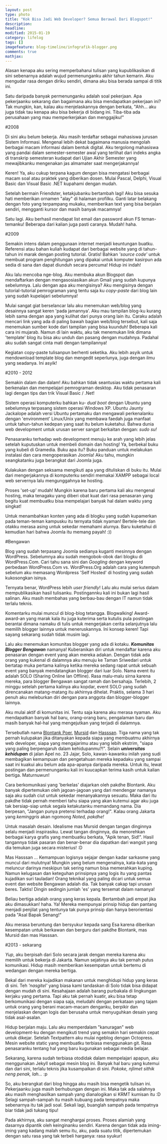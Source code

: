 ```yaml
---
layout: post
type: photo
title: "Kok Bisa Jadi Web Developer? Semua Berawal Dari Blogspot!"
description: 
headline: 
modified: 2015-01-19
category: lifelog
tags: []
imagefeature: blog-timeline/infografik-blogger.png
comments: true
mathjax: 
---
```


Alasan kenapa aku sering memperbaharui tulisan yang kupublikasikan di sini sebenarnya adalah wujud permenunganku akhir tahun kemarin. Aku mengudar rasa dengan diriku sendiri, dimana aku bisa berada sampai di titik ini.

Satu daripada banyak permenunganku adalah soal pekerjaan. Apa pekerjaanku sekarang dan bagaimana aku bisa mendapatkan pekerjaan ini? Tak mungkin, kan, kalau aku menjelaskannya dengan berkata, "Ahh... aku juga tidak tau kenapa aku bisa bekerja di bidang ini. Tiba-tiba ada perusahaan yang mau memperkerjakan dan menggajiku!"

#2008

Di sini aku belum bekerja. Aku masih terdaftar sebagai mahasiswa jurusan Sistem Informasi. Mengenal lebih dekat bagaimana manusia mengolah berbagai macam informasi dalam bentuk digital. Aku tergolong mahasiswa yang pandai dalam semester-semester awal yang terlihat dari indeks angka di transkrip semesteran kudapat dari Ujian Akhir Semester yang mewajibkanku mengenakan jas almamater saat mengerjakannya!

Keren! Ya, aku cukup terpana kagum dengan bisa mengatasi berbagai macam soal atau praktek yang diberikan dosen. Mulai Pascal, Delphi, Visual Basic dan Visual Basic .NET kupahami dengan mudah.

Setelah bermain Friendster, ketakjubanku bertambah lagi! Aku bisa sesuka hati memberikan ornamen "alay" di halaman profilku. Ganti latar belakang dengan foto yang terpampang mukaku, memberikan text yang bisa berjalan sendiri, mengganti kursor dan masih banyak macamnya!

Satu lagi. Aku berhasil mendapat list email dan password akun FS teman-temanku! Beberapa dari kalian juga pasti caranya. Mudah! haha.

#2009

Semakin intens dalam penggunaan internet menjadi keuntungan buatku. Referensi atau bahan kuliah kudapat dari berbagai website yang di tahun-tahun ini marak dengan posting tutorial. Gratis! Bahkan *'source code'* untuk membuat program penghitungan yang dipakai untuk komputer kasirpun ada sedia di sana dan dapat diunduh secara percuma! Hidup ini indah!

Aku lalu mencoba nge-blog. Aku membuka akun Blogspot dan mendaftarkan dengan mengasosiasikan akun Gmail yang sudah kupunya sebelumnya. Lalu dengan apa aku mengisinya? Aku mengisinya dengan tutorial-tutorial pemrograman yang tentu saja ku *copy-paste* dari blog lain yang sudah kupelajari sebelumnya! 

Mulai sangat giat berselancar lalu aku menemukan web/blog yang desainnya sangat keren 'pada jamannya'. Aku mau tampilan blog-ku kurang lebih sama dengan apa yang kulihat dari punya orang lain itu. Caraku adalah mencari link yang ada di paling bawah bagian web/blog tersebut, kali saja menemukan sumber kode dari tampilan yang bisa kuunduh! Beberapa kali cara ini mujarab. Namun di lain waktu, aku tak menemukan link dimana 'template' blog itu bisa aku unduh dan pasang dengan mudahnya. Padahal aku sudah sangat cinta mati dengan tampilannya! 

Kegiatan copy-paste tulisanpun berhenti seketika. Aku lebih asyik untuk mendownload template blog dan mengedit seperlunya, juga dengan ilmu yang seadanya. Ini asyik!

#2010 - 2012

Semakin dalam dan dalam! Aku bahkan tidak seantusias waktu pertama kali berkenalan dan mempelajari pemrograman desktop. Aku tidak penasaran lagi dengan tips dan trik Visual Basic / .Net! 

Sistem operasi komputerku bahkan ku- *dual boot* dengan Ubuntu yang sebelumnya terpasang sistem operasi Windows XP. Ubuntu Jaunty Jackalope adalah versi Ubuntu pertamaku dan mengawali perkenalanku dengan 'environment' Linux/Unix yang membawa faedah juga manfaat untuk tahun-tahun kedepan yang saat itu belum kuketahui. Bahwa dunia web development untuk urusan server sangat berkaitan dengan: *sudo su!*

Penasaranku terhadap web development menuju ke arah yang lebih jelas setelah kuputuskan untuk membeli domain dan hosting! Ya, berbekal buku yang kubeli di Gramedia. Buku apa itu? Buku panduan untuk melakukan instalasi dan cara mengoperasikan Joomla! Aku tahu, mungkin seangkatanku juga berangkat dari Joomla juga.

Kulakukan dengan seksama mengikuti apa yang dituliskan di buku itu. Mulai dari mengerjakannya di komputerku sendiri memakai XAMPP sebagai local web servernya lalu mengunggahnya ke hosting.

Proses 'set-up' mudah! Mungkin karena baru pertama kali aku mengenal hosting, maka tenagaku yang diberi obat kuat dari rasa penasaran yang begitu kuat membuatku bisa mempelajari banyak hal dalam waktu yang singkat!

Untuk menambahkan konten yang ada di blogku yang sudah kupamerkan pada teman-teman kampusku itu ternyata tidak nyaman! Bertele-tele dan otakku merasa asing untuk sekedar memahami alurnya. Baru kuketahui di kemudian hari bahwa Joomla itu memang payah! :))

#Bengawan

Blog yang sudah terpasang Joomla sedianya kuganti mesinnya dengan WordPress. Sebelumnya aku sudah mengobok-obok dari blogku di WordPress.Com. Cari tahu sana sini dan *Googling* dengan keyword perbedaan WordPress.Com vs. WordPress.Org adalah cara yang kutempuh sebelum aku memasang Wordpress 'Self Hosted' di hosting yang sudah kukosongkan isinya.

Ternyata benar, WordPress lebih *user friendly*! Lalu aku mulai serius dalam mempublikasikan hasil tulisanku. Postingannku kali ini bukan lagi hasil salinan. Aku masih membahas yang berbau-bau dengan IT namun tidak terlalu teknis. 

Komentarku mulai muncul di blog-blog tetangga. Blogwalking! Award-award-an yang marak kala itu juga kuterima serta kutulis pula postingan berantai dimana namaku di tulis untuk mengerjakan cerita selanjutnya lalu memilih blogger lainnya untuk meneruskannya. Ini konsep keren! Tapi sayang sekarang sudah tidak musim lagi. 

Lalu aku menemukan komunitas blogger yang ada di kotaku. ***Komunitas Blogger Bengawan*** namanya! Kuberanikan diri untuk mendaftar karena aku penasaran dengan event yang akan mereka adakan. Dengan tidak ada orang yang kukenal di dalamnya aku menuju ke Taman Sriwedari untuk bertatap muka pertama kalinya ketika mereka sedang rapat untuk sebuah event yang banyak mendatangkan blogger dari luar Solo. Nama event itu adalah SOLO (Sharing Online lan Offline). Rasa malu-malu sirna karena mereka, para blogger Bengawan sangat ramah dan bersahaja. Terlebih, 2 minggu setelah pertama kalinya aku kopdar, event SOLO yang sudah direncanakan matang-matang itu akhirnya dihelat. Praktis, selama 3 hari penuh aku meleburkan diri dengan para anggota dan blogger-blogger lainnya.

Aku mulai aktif di komunitas ini. Tentu saja karena aku merasa nyaman. Aku mendapatkan banyak hal baru, orang-orang baru, pengalaman baru dan masih banyak hal-hal yang mengejutkan yang terjadi di dalamnya.

Tersebutlah nama [Blontank Poer](http://blontankpoer.my.id), [Mursid](http://mursid.web.id) dan [Hasssan](http://hasssan.web.id). Tiga nama yang tak pernah kulupakan jika ditanyakan kepada siapa yang membuatmu akhirnya web developer, siapa yang mengajarimu atau yang lebih ekstrim, "siapa yang paling berpengaruh dalam kehidupanmu?!". Selain ***universitas kehidupan*** di jalan Apel no. 23 Jajar, Solo, kawan-kawanku inilah yang sudi membagikan kemampuan dan pengetahuan mereka kepadaku yang sampai saat ini kuakui aku belum ada apa-apanya daripada mereka. Untuk itu, lewat postingan dan permenunganku kali ini kuucapkan terima kasih untuk kalian bertiga. Maturnuwun!

Cara berkomunikasi yang 'berkelas' diajarkan oleh pakdhe Blontank. Aku banyak dipertemukan oleh jagoan-jagoan yang dari mendengar namanya saja aku sudah ciut untuk sekedar menanyakannya sesuatu. Maka dari itu pakdhe tidak pernah memberi tahu siapa yang akan kutemui agar aku juga tak bersiap-siap untuk segala ketakutanku memandang nama. Dia berpesan, "Jangan punya pretensi terhadap orang!". Kalau orang Jakarta yang *keminggris* akan ngomong *Noted, pakdhe!*

Untuk masalah desain. Idealisme mas Mursid dengan tangan dinginnya selalu menjadi inspirasiku. Lewat tangan dinginnya, dia menorehkan berbagai karya grafis yang membuatku berkata, "Apik tenan, Sid!". Hasil tangannya tidak pasaran dan benar-benar dia dapatkan dari wangsit yang dia temukan juga secara misterius! :D

Mas Hasssan ... Kemampuan logisnya sejajar dengan kadar sarkasme yang muncul dari mulutnya! Mungkin yang belum mengenalnya, kata-kata yang meluncur darinya meskipun tak sering namun bisa memerahkan kuping. Namun kelugasan dan keteguhan prinsipnya yang logis itu yang pantas kujadikan suri tauladan! Orang teknikal yang paling dicari untuk semua event dan website Bengawan adalah dia. Tak banyak cakap tapi urusan beres. Taktis! Dingin sedingin jumlah 'es' yang tersemat dalam namanya!

Beliau bertiga adalah orang yang keras kepala. Bertambah jadi empat jika aku dimasukkan! haha. Ya! Mereka mempunyai prinsip hidup dan pantang menjadi penjilat yang tentunya tak punya prinsip dan hanya berorientasi pada "Asal Bapak Senang!"

Aku merasa beruntung dan bersyukur kepada sang Esa karena diberikan kesempatan untuk berkawan dan berguru dari pakdhe Blontank, mas Mursid dan mas Hasssan.

#2013 - sekarang

*Yup*, aku berpisah dari Solo secara jarak dengan mereka karena aku memilih untuk bekerja di Jakarta. Namun sejatinya aku tak pernah putus komunikasi. Hidup masih memberikan kesempatan untuk bertemu di wedangan dengan mereka bertiga.

Bekal dari mereka kujadikan makanan untuk menghidupi hidup yang keras di sini. Teh *'nasgitel'* yang biasa kami tandaskan di Solo tidak bisa didapat dengan mudah di sini. Kesahajaan adalah barang purbakala di lingkungan kerjaku yang pertama. Tapi aku tak pernah kuatir, aku bisa tetap berkomunikasi dengan siapa saja, meludahi dengan perkataan yang tajam untuk orang yang berani macam-macam denganku, berpikir dan menjelaskan dengan logis dan berusaha untuk menyuguhkan desain yang tidak asal-asalan. 

Hidup berjalan maju. Lalu aku memperdalam "kanuragan" web development-ku dengan mengikuti trend yang semakin hari semakin cepat untuk dikejar. Setelah Textpattern aku mulai ngeblog dengan Octopress. Mesin website static yang membuatku terbiasa menggunakan git. Rasa penasaranku tentang hal yang baru kugunakan sebagai media belajar. 

Sekarang, karena sudah terbiasa otodidak dalam mempelajari apapun, aku menggunakan Jekyll sebagai mesin blog ini. Banyak hal baru yang kutemui dan dari sini, terlalu teknis jika kusampaikan di sini. *Pokoke, njlimet sithik neng penak, lah...* :p

So, aku berangkat dari blog hingga aku masih bisa mengetik tulisan ini. Pekerjaanku juga masih berhubungan dengan ini. Maka tak ada salahnya aku masih menghasilkan sampah yang dianalogikan si KRMT kumisan itu :D Selagi sampah-sampah itu masih kubuang pada tempatnya maka sebenarnya itu tak jadi soal. Sekali lagi, buanglah sampah pada tempatnya biar tidak jadi tukang tipu!

Pada akhirnya, aku sangat menghargai proses. Proses alamiah yang dasarnya dipantik oleh keinginanku sendiri. Karena dengan tidak ada iming-iming yang kadang malah semu itu, aku, pada suatu titik, dipertemukan dengan satu rasa yang tak terbeli harganya: rasa syukur!
